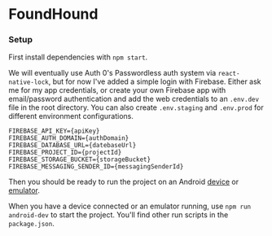 # FoundHound

### Setup

First install dependencies with `npm start`.

We will eventually use Auth 0's Passwordless auth system via `react-native-lock`, 
but for now I've added a simple login with Firebase. Either ask me for my app credentials, 
or create your own Firebase app with email/password authentication and add the web credentials to an 
`.env.dev` file in the root directory. You can also create `.env.staging` and `.env.prod` for 
different environment configurations.

```
FIREBASE_API_KEY={apiKey}
FIREBASE_AUTH_DOMAIN={authDomain}
FIREBASE_DATABASE_URL={datebaseUrl}
FIREBASE_PROJECT_ID={projectId}
FIREBASE_STORAGE_BUCKET={storageBucket}
FIREBASE_MESSAGING_SENDER_ID={messagingSenderId}
```

Then you should be ready to run the project on an Android [device](https://facebook.github.io/react-native/releases/0.23/docs/running-on-device-android.html#content)
or [emulator](https://facebook.github.io/react-native/releases/0.23/docs/android-setup.html).

When you have a device connected or an emulator running, use `npm run android-dev` to start the project. 
You'll find other run scripts in the `package.json`.
